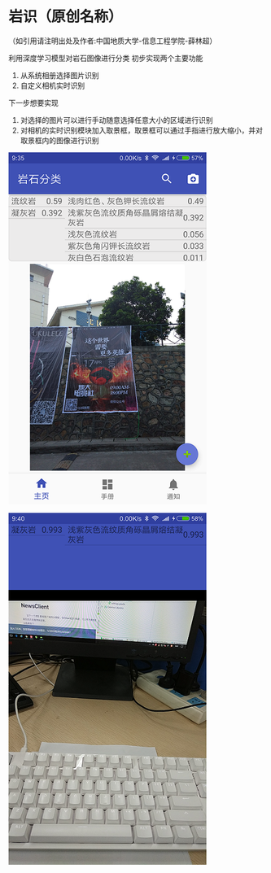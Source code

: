 # 岩识（原创名称）
（如引用请注明出处及作者:中国地质大学-信息工程学院-薛林超）

利用深度学习模型对岩石图像进行分类
初步实现两个主要功能
1. 从系统相册选择图片识别
2. 自定义相机实时识别

下一步想要实现
1. 对选择的图片可以进行手动随意选择任意大小的区域进行识别
2. 对相机的实时识别模块加入取景框，取景框可以通过手指进行放大缩小，并对取景框内的图像进行识别

![从系统相册选择图片识别](/Screenshots/main_fragment_small.png)

![自定义相机实时识别](/Screenshots/classifier_activity_small.png)
